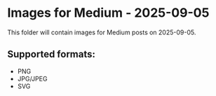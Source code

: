 # Images for Medium - 2025-09-05

This folder will contain images for Medium posts on 2025-09-05.

## Supported formats:
- PNG
- JPG/JPEG
- SVG
